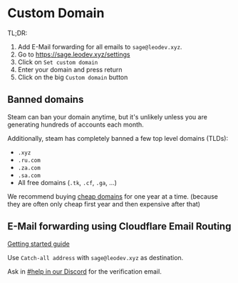 
# Custom Domain

TL;DR:

1. Add E-Mail forwarding for all emails to `sage@leodev.xyz`.
2. Go to https://sage.leodev.xyz/settings
3. Click on `Set custom domain`
4. Enter your domain and press return
5. Click on the big `Custom domain` button

## Banned domains

Steam can ban your domain anytime, but it's unlikely unless you are generating
hundreds of accounts each month.

Additionally, steam has completely banned a few top level domains (TLDs):

- `.xyz`
- `.ru.com`
- `.za.com`
- `.sa.com`
- All free domains (`.tk`, `.cf`, `.ga`, ...)

We recommend buying [cheap domains](https://www.namecheap.com/promos/99-cent-domain-names/) for one year at a time. (because they are often only cheap first year and then expensive after that)

## E-Mail forwarding using Cloudflare Email Routing

[Getting started guide](https://developers.cloudflare.com/email-routing/get-started/enable-email-routing/)

Use `Catch-all address` with `sage@leodev.xyz` as destination.

Ask in [#help in our Discord](https://sage.leodev.xyz/discord) for the verification email.
